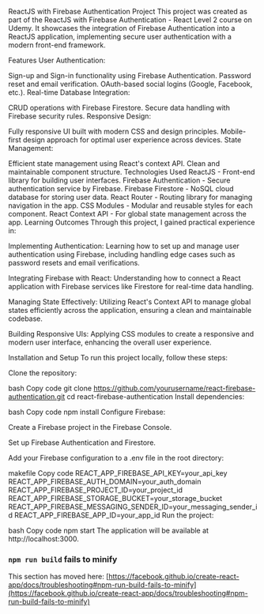 ReactJS with Firebase Authentication Project
This project was created as part of the ReactJS with Firebase Authentication - React Level 2 course on Udemy. It showcases the integration of Firebase Authentication into a ReactJS application, implementing secure user authentication with a modern front-end framework.

Features
User Authentication:

Sign-up and Sign-in functionality using Firebase Authentication.
Password reset and email verification.
OAuth-based social logins (Google, Facebook, etc.).
Real-time Database Integration:

CRUD operations with Firebase Firestore.
Secure data handling with Firebase security rules.
Responsive Design:

Fully responsive UI built with modern CSS and design principles.
Mobile-first design approach for optimal user experience across devices.
State Management:

Efficient state management using React's context API.
Clean and maintainable component structure.
Technologies Used
ReactJS - Front-end library for building user interfaces.
Firebase Authentication - Secure authentication service by Firebase.
Firebase Firestore - NoSQL cloud database for storing user data.
React Router - Routing library for managing navigation in the app.
CSS Modules - Modular and reusable styles for each component.
React Context API - For global state management across the app.
Learning Outcomes
Through this project, I gained practical experience in:

Implementing Authentication: Learning how to set up and manage user authentication using Firebase, including handling edge cases such as password resets and email verifications.

Integrating Firebase with React: Understanding how to connect a React application with Firebase services like Firestore for real-time data handling.

Managing State Effectively: Utilizing React's Context API to manage global states efficiently across the application, ensuring a clean and maintainable codebase.

Building Responsive UIs: Applying CSS modules to create a responsive and modern user interface, enhancing the overall user experience.

Installation and Setup
To run this project locally, follow these steps:

Clone the repository:

bash
Copy code
git clone https://github.com/yourusername/react-firebase-authentication.git
cd react-firebase-authentication
Install dependencies:

bash
Copy code
npm install
Configure Firebase:

Create a Firebase project in the Firebase Console.

Set up Firebase Authentication and Firestore.

Add your Firebase configuration to a .env file in the root directory:

makefile
Copy code
REACT_APP_FIREBASE_API_KEY=your_api_key
REACT_APP_FIREBASE_AUTH_DOMAIN=your_auth_domain
REACT_APP_FIREBASE_PROJECT_ID=your_project_id
REACT_APP_FIREBASE_STORAGE_BUCKET=your_storage_bucket
REACT_APP_FIREBASE_MESSAGING_SENDER_ID=your_messaging_sender_id
REACT_APP_FIREBASE_APP_ID=your_app_id
Run the project:

bash
Copy code
npm start
The application will be available at http://localhost:3000.

### `npm run build` fails to minify

This section has moved here: [https://facebook.github.io/create-react-app/docs/troubleshooting#npm-run-build-fails-to-minify](https://facebook.github.io/create-react-app/docs/troubleshooting#npm-run-build-fails-to-minify)
